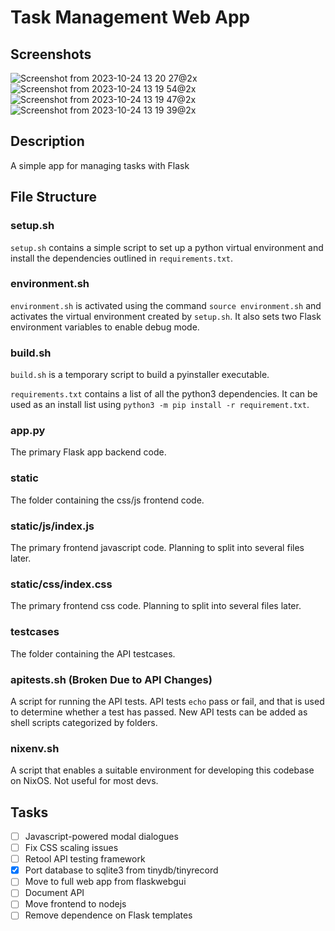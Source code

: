 # Task Management Web App

## Screenshots
![Screenshot from 2023-10-24 13 20 27@2x](https://github.com/actualaardvark/softwareengineeringproject1backend/assets/114784410/fe43e95a-b2a3-4d18-925c-6b4704e051d2)
![Screenshot from 2023-10-24 13 19 54@2x](https://github.com/actualaardvark/softwareengineeringproject1backend/assets/114784410/030bf1be-ee04-440a-8ab7-8d2b1376badf)
![Screenshot from 2023-10-24 13 19 47@2x](https://github.com/actualaardvark/softwareengineeringproject1backend/assets/114784410/46b87427-f1c8-49d9-a75e-b46297ed8a00)
![Screenshot from 2023-10-24 13 19 39@2x](https://github.com/actualaardvark/softwareengineeringproject1backend/assets/114784410/4f9f8f55-2e36-4fff-a854-43ae22cec8e3)


## Description

A simple app for managing tasks with Flask

## File Structure

### setup.sh

``setup.sh`` contains a simple script to set up a python virtual environment and install the dependencies outlined in ``requirements.txt``.

### environment.sh

``environment.sh`` is activated using the command ``source environment.sh`` and activates the virtual environment created by ``setup.sh``. It also sets two Flask environment variables to enable debug mode.

### build.sh

``build.sh`` is a temporary script to build a pyinstaller executable.

``requirements.txt`` contains a list of all the python3 dependencies. It can be used as an install list using ``python3 -m pip install -r requirement.txt``.

### app.py

The primary Flask app backend code.

### static

The folder containing the css/js frontend code.

### static/js/index.js

The primary frontend javascript code. Planning to split into several files later.

### static/css/index.css

The primary frontend css code. Planning to split into several files later.

### testcases

The folder containing the API testcases.

### apitests.sh (Broken Due to API Changes)

A script for running the API tests. API tests ``echo`` pass or fail, and that is used to determine whether a test has passed. New API tests can be added as shell scripts categorized by folders.

### nixenv.sh

A script that enables a suitable environment for developing this codebase on NixOS. Not useful for most devs.

## Tasks

- [ ] Javascript-powered modal dialogues
- [ ] Fix CSS scaling issues
- [ ] Retool API testing framework
- [x] Port database to sqlite3 from tinydb/tinyrecord
- [ ] Move to full web app from flaskwebgui
- [ ] Document API
- [ ] Move frontend to nodejs
- [ ] Remove dependence on Flask templates
